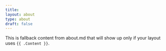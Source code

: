 ```yaml
---
title: 
layout: about
type: about
draft: false
---
```


This is fallback content from about.md that will show up only if your layout uses `{{ .Content }}`.
